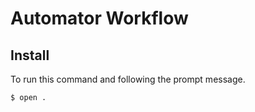 # Automator Workflow

## Install

To run this command and following the prompt message.

```
$ open .
```
